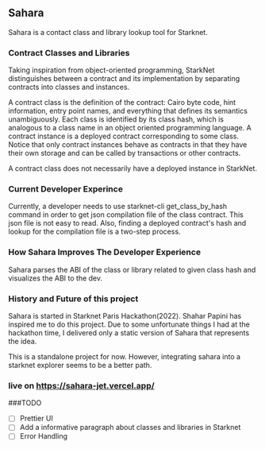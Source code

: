 
## Sahara

Sahara is a contact class and library lookup tool for Starknet. 

### Contract Classes and Libraries

Taking inspiration from object-oriented programming, StarkNet distinguishes between a contract and its implementation by separating contracts into classes and instances.

A contract class is the definition of the contract: Cairo byte code, hint information, entry point names, and everything that defines its semantics unambiguously. Each class is identified by its class hash, which is analogous to a class name in an object oriented programming language. A contract instance is a deployed contract corresponding to some class. Notice that only contract instances behave as contracts in that they have their own storage and can be called by transactions or other contracts.

A contract class does not necessarily have a deployed instance in StarkNet.

### Current Developer Experince 

Currently, a developer needs to use starknet-cli get_class_by_hash command in order to get json compilation file of the class contract. This json file is not easy to read. Also, finding a deployed contract's hash and lookup for the compilation file is a two-step process.

### How Sahara Improves The Developer Experience

Sahara parses the ABI of the class or library related to given class hash and visualizes the ABI to the dev. 

### History and Future of this project

Sahara is started in Starknet Paris Hackathon(2022). Shahar Papini has inspired me to do this project. Due to some unfortunate things I had at the hackathon time, I delivered only a static version of Sahara that represents the idea. 

This is a standalone project for now. However, integrating sahara into a starknet explorer seems to be a better path.

### live on https://sahara-jet.vercel.app/

###TODO
- [ ] Prettier UI
- [ ] Add a informative paragraph about classes and libraries in Starknet
- [ ] Error Handling
